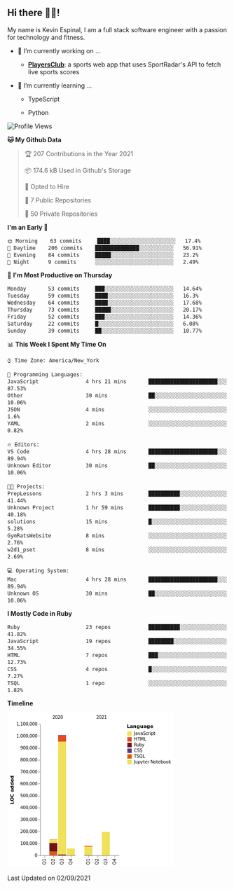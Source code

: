 ## Hi there 👋🏽!

My name is Kevin Espinal, I am a full stack software engineer with a passion for technology and fitness.

- 🔭 I’m currently working on ...

     - **[PlayersClub](https://playersclub.herokuapp.com/#/)**: a sports web app that uses SportRadar's API to fetch live sports scores

- 🌱 I’m currently learning ...

     - TypeScript
     
     - Python
     
<!--START_SECTION:waka-->
![Profile Views](http://img.shields.io/badge/Profile%20Views-0-blue)

**🐱 My Github Data** 

> 🏆 207 Contributions in the Year 2021
 > 
> 📦 174.6 kB Used in Github's Storage 
 > 
> 💼 Opted to Hire
 > 
> 📜 7 Public Repositories 
 > 
> 🔑 50 Private Repositories  
 > 
**I'm an Early 🐤** 

```text
🌞 Morning    63 commits     ████░░░░░░░░░░░░░░░░░░░░░   17.4% 
🌆 Daytime    206 commits    ██████████████░░░░░░░░░░░   56.91% 
🌃 Evening    84 commits     █████░░░░░░░░░░░░░░░░░░░░   23.2% 
🌙 Night      9 commits      ░░░░░░░░░░░░░░░░░░░░░░░░░   2.49%

```
📅 **I'm Most Productive on Thursday** 

```text
Monday       53 commits     ███░░░░░░░░░░░░░░░░░░░░░░   14.64% 
Tuesday      59 commits     ████░░░░░░░░░░░░░░░░░░░░░   16.3% 
Wednesday    64 commits     ████░░░░░░░░░░░░░░░░░░░░░   17.68% 
Thursday     73 commits     █████░░░░░░░░░░░░░░░░░░░░   20.17% 
Friday       52 commits     ███░░░░░░░░░░░░░░░░░░░░░░   14.36% 
Saturday     22 commits     █░░░░░░░░░░░░░░░░░░░░░░░░   6.08% 
Sunday       39 commits     ██░░░░░░░░░░░░░░░░░░░░░░░   10.77%

```


📊 **This Week I Spent My Time On** 

```text
⌚︎ Time Zone: America/New_York

💬 Programming Languages: 
JavaScript               4 hrs 21 mins       ██████████████████████░░░   87.53% 
Other                    30 mins             ██░░░░░░░░░░░░░░░░░░░░░░░   10.06% 
JSON                     4 mins              ░░░░░░░░░░░░░░░░░░░░░░░░░   1.6% 
YAML                     2 mins              ░░░░░░░░░░░░░░░░░░░░░░░░░   0.82%

🔥 Editors: 
VS Code                  4 hrs 28 mins       ██████████████████████░░░   89.94% 
Unknown Editor           30 mins             ██░░░░░░░░░░░░░░░░░░░░░░░   10.06%

🐱‍💻 Projects: 
PrepLessons              2 hrs 3 mins        ██████████░░░░░░░░░░░░░░░   41.44% 
Unknown Project          1 hr 59 mins        ██████████░░░░░░░░░░░░░░░   40.18% 
solutions                15 mins             █░░░░░░░░░░░░░░░░░░░░░░░░   5.28% 
GymRatsWebsite           8 mins              ░░░░░░░░░░░░░░░░░░░░░░░░░   2.76% 
w2d1_pset                8 mins              ░░░░░░░░░░░░░░░░░░░░░░░░░   2.69%

💻 Operating System: 
Mac                      4 hrs 28 mins       ██████████████████████░░░   89.94% 
Unknown OS               30 mins             ██░░░░░░░░░░░░░░░░░░░░░░░   10.06%

```

**I Mostly Code in Ruby** 

```text
Ruby                     23 repos            ██████████░░░░░░░░░░░░░░░   41.82% 
JavaScript               19 repos            ████████░░░░░░░░░░░░░░░░░   34.55% 
HTML                     7 repos             ███░░░░░░░░░░░░░░░░░░░░░░   12.73% 
CSS                      4 repos             █░░░░░░░░░░░░░░░░░░░░░░░░   7.27% 
TSQL                     1 repo              ░░░░░░░░░░░░░░░░░░░░░░░░░   1.82%

```


**Timeline**

![Chart not found](https://raw.githubusercontent.com/espinalk212/espinalk212/main/charts/bar_graph.png) 


 Last Updated on 02/09/2021
<!--END_SECTION:waka-->


<!--
**espinalk212/espinalk212** is a ✨ _special_ ✨ repository because its `README.md` (this file) appears on your GitHub profile.

Here are some ideas to get you started:

- 🔭 I’m currently working on ...
- 🌱 I’m currently learning ...
- 👯 I’m looking to collaborate on ...
- 🤔 I’m looking for help with ...
- 💬 Ask me about ...
- 📫 How to reach me: ...
- 😄 Pronouns: ...
- ⚡ Fun fact: ...
-->
